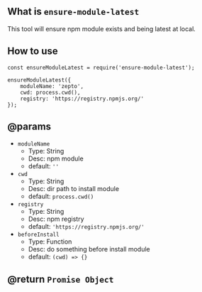 ## What is `ensure-module-latest`

This tool will ensure npm module exists and being latest at local.

## How to use

```
const ensureModuleLatest = require('ensure-module-latest');

ensureModuleLatest({
    moduleName: 'zepto',
    cwd: process.cwd(),
    registry: 'https://registry.npmjs.org/' 
});
```

## @params

+   `moduleName`
    +   Type: String
    +   Desc: npm module
    +   default: `''`
+   `cwd`
    +   Type: String
    +   Desc: dir path to install module
    +   default: `process.cwd()`
+   `registry`
    +   Type: String
    +   Desc: npm registry
    +   default: `'https://registry.npmjs.org/'`
+   `beforeInstall`
    +   Type: Function
    +   Desc: do something before install module
    +   default: `(cwd) => {}`

## @return `Promise Object`